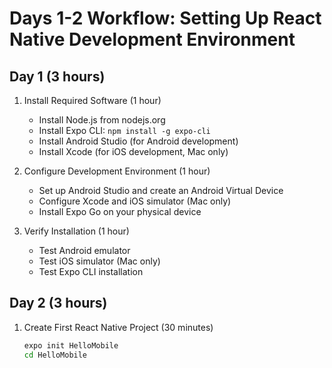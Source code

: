 # Days 1-2 Workflow: Setting Up React Native Development Environment

## Day 1 (3 hours)

1. Install Required Software (1 hour)
   - Install Node.js from nodejs.org
   - Install Expo CLI: `npm install -g expo-cli`
   - Install Android Studio (for Android development)
   - Install Xcode (for iOS development, Mac only)

2. Configure Development Environment (1 hour)
   - Set up Android Studio and create an Android Virtual Device
   - Configure Xcode and iOS simulator (Mac only)
   - Install Expo Go on your physical device

3. Verify Installation (1 hour)
   - Test Android emulator
   - Test iOS simulator (Mac only)
   - Test Expo CLI installation

## Day 2 (3 hours)

1. Create First React Native Project (30 minutes)
   ```bash
   expo init HelloMobile
   cd HelloMobile

